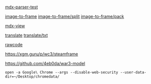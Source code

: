 [mdx-parser-test](https://nazarpunk.github.io/warodel/mdx-parser-test)

[image-to-frame](https://nazarpunk.github.io/warodel/image-to-frame)
[image-to-frame/split](https://nazarpunk.github.io/warodel/image-to-frame/split)
[image-to-frame/pack](https://nazarpunk.github.io/warodel/image-to-frame/pack)

[mdx-view](https://nazarpunk.github.io/warodel/mdx-view)

[translate](https://nazarpunk.github.io/warodel/translate)
[translate/txt](https://nazarpunk.github.io/warodel/translate/txt)

[rawcode](https://nazarpunk.github.io/warodel/rawcode)

https://xgm.guru/p/wc3/steamframe

https://github.com/4eb0da/war3-model

```shell
open -a Google\ Chrome --args --disable-web-security --user-data-dir=~/Desktop/chromedata/ 
```

